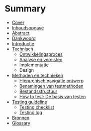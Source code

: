 # Summary

* [Cover](cover.jpg)
* [Inhoudsopgave](SUMMARY.md)
* [Abstract](README.md)
* [Dankwoord](Scriptie/Dankwoord.md)
* [Introductie](Scriptie/Doelstellingen.md)
* [Technisch](Scriptie/Technisch.md)
   * [Ontwikkelingsproces](Scriptie/Ontwikkelingsprocess.md)
   * [Analyse en vereisten](Scriptie/AnalyseVereisten.md)
   * Implementatie
   * Design
* [Methoden en technieken](Scriptie/MethodenEnTechnieken.md)
   * [Hierarchisch navigatie ontwerp](Scriptie/HierarchischNavigatieOntwerp.md)
   * [Benamingen van testmethoden](Scriptie/BenamingenVanTestmethoden.md)
   * [Bestandsstructuur](Scriptie/Bestandsstructuur.md)
   * [How to test: De basis van testen](Scriptie/HowToTest.md)
* [Testing guideline](Scriptie/TestingGuideline.md)
   * [Testing checklist](Scriptie/TestingChecklist.md)
   * [Testing log](Scriptie/TestingLog.md)
* [Bronnen](Scriptie/Sources.md)
* [Glossary](GLOSSARY.md)

